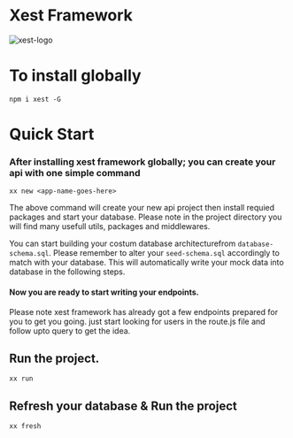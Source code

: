 # Xest Framework
![xest-logo](https://user-images.githubusercontent.com/1476886/147765281-e871657c-37a8-495d-b08b-c5dccf6334c3.png)


# To install globally 
`npm i xest -G`


# Quick Start
### After installing xest framework globally; you can create your api with one simple command

`xx new <app-name-goes-here>`

The above command will create your new api project then install requied packages and start your database. 
Please note in the project directory you will find many usefull utils, packages and middlewares. 

You can start building your costum database architecturefrom `database-schema.sql`. Please remember to alter your `seed-schema.sql` accordingly to match with your database. This will automatically write your mock data into database in the following steps.

#### Now you are ready to start writing your endpoints.
Please note xest framework has already got a few endpoints prepared for you to get you going. just start looking for users in the route.js file and follow upto query to get the idea.


## Run the project. 
`xx run`

## Refresh your database & Run the project
`xx fresh`


